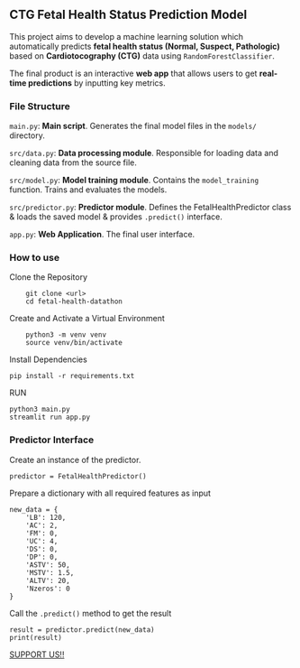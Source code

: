 
##  CTG Fetal Health Status Prediction Model

This project aims to develop a machine learning solution which automatically predicts **fetal health status (Normal, Suspect, Pathologic)** based on **Cardiotocography (CTG)** data using `RandomForestClassifier`.

The final product is an interactive **web app** that allows users to get **real-time predictions** by inputting key metrics.

### File Structure

`main.py`:  **Main script**. Generates the final model files in the `models/` directory.

`src/data.py`: **Data processing module**. Responsible for loading data and cleaning data from the source file.

`src/model.py`: **Model training module**. Contains the `model_training` function. Trains and evaluates the models.

`src/predictor.py`: **Predictor module**. Defines the FetalHealthPredictor class & loads the saved model & provides  `.predict()` interface.

`app.py`: **Web Application**. The final user interface.

### How to use

Clone the Repository
```
    git clone <url>
    cd fetal-health-datathon
```
Create and Activate a Virtual Environment
```
    python3 -m venv venv
    source venv/bin/activate
```
Install Dependencies

```
pip install -r requirements.txt
```

RUN
```
python3 main.py
streamlit run app.py
```
### Predictor Interface

Create an instance of the predictor.
```
predictor = FetalHealthPredictor()
```
Prepare a dictionary with all required features as input
```
new_data = {
    'LB': 120,
    'AC': 2,
    'FM': 0,
    'UC': 4,
    'DS': 0,
    'DP': 0,
    'ASTV': 50,
    'MSTV': 1.5,
    'ALTV': 20,
    'Nzeros': 0
}
```
Call the `.predict()` method to get the result
```
result = predictor.predict(new_data)
print(result)
```

[SUPPORT US!!](https://www.youtube.com/watch?v=dQw4w9WgXcQ "SUPPORT US!!")
